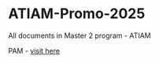 # ATIAM-Promo-2025
All documents in Master 2 program - ATIAM



PAM - [visit here](https://kjle.github.io/PAM-Music-Source-Separation/)

